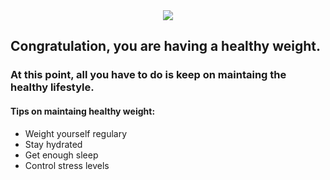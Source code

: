 <center>
<center>
<img src="https://i.postimg.cc/ZKsz9RJ8/normal.png">
</center>
</center>

## Congratulation, you are having a healthy weight.

### At this point, all you have to do is keep on maintaing the healthy lifestyle.

#### Tips on maintaing healthy weight:

-   Weight yourself regulary
-   Stay hydrated
-   Get enough sleep
-   Control stress levels
